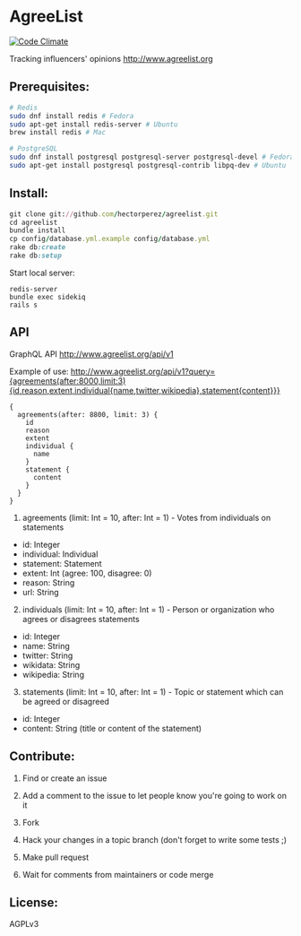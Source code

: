 AgreeList
=============
[![Code Climate](https://codeclimate.com/github/hectorperez/agreelist/badges/gpa.svg)](https://codeclimate.com/github/hectorperez/agreelist)

Tracking influencers' opinions
http://www.agreelist.org

Prerequisites:
-------
```bash
# Redis
sudo dnf install redis # Fedora
sudo apt-get install redis-server # Ubuntu
brew install redis # Mac

# PostgreSQL
sudo dnf install postgresql postgresql-server postgresql-devel # Fedora
sudo apt-get install postgresql postgresql-contrib libpq-dev # Ubuntu
```

Install:
-------
```ruby
git clone git://github.com/hectorperez/agreelist.git
cd agreelist
bundle install
cp config/database.yml.example config/database.yml
rake db:create
rake db:setup
```

Start local server:
```
redis-server
bundle exec sidekiq
rails s
```

API
-------
GraphQL API http://www.agreelist.org/api/v1

Example of use:
http://www.agreelist.org/api/v1?query={agreements(after:8000,limit:3){id,reason,extent,individual{name,twitter,wikipedia},statement{content}}}

```
{
  agreements(after: 8800, limit: 3) {
    id
    reason
    extent
    individual {
      name
    }
    statement {
      content
    }
  }
}
```
1. agreements (limit: Int = 10, after: Int = 1) - Votes from individuals on statements
- id: Integer
- individual: Individual
- statement: Statement
- extent: Int (agree: 100, disagree: 0)
- reason: String
- url: String

2. individuals (limit: Int = 10, after: Int = 1) - Person or organization who agrees or disagrees statements
- id: Integer
- name: String
- twitter: String
- wikidata: String
- wikipedia: String

3. statements (limit: Int = 10, after: Int = 1) - Topic or statement which can be agreed or disagreed
- id: Integer
- content: String (title or content of the statement)

Contribute:
--------
1. Find or create an issue

2. Add a comment to the issue to let people know you're going to work on it

3. Fork

4. Hack your changes in a topic branch (don't forget to write some tests ;)

5. Make pull request

6. Wait for comments from maintainers or code merge

License:
-------
AGPLv3
